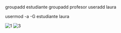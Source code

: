 
groupadd estudiante
groupadd profesor
useradd  laura 

usermod -a -G estudiante laura


![1](https://user-images.githubusercontent.com/91298191/159828632-a7c3ae97-d445-4029-a3c4-508653d05394.png)
![3](https://user-images.githubusercontent.com/91298191/160217421-4c9d9d32-d4e0-47a6-ac59-ef9beb05ece1.png)
